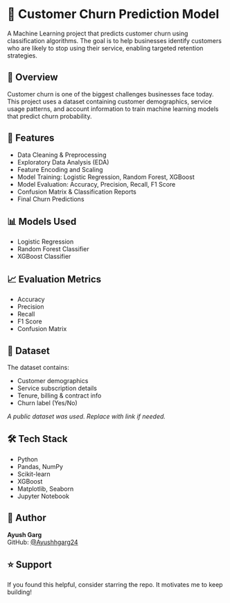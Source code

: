 # 🧠 Customer Churn Prediction Model

A Machine Learning project that predicts customer churn using classification algorithms. The goal is to help businesses identify customers who are likely to stop using their service, enabling targeted retention strategies.

## 📌 Overview

Customer churn is one of the biggest challenges businesses face today. This project uses a dataset containing customer demographics, service usage patterns, and account information to train machine learning models that predict churn probability.

## 🚀 Features

- Data Cleaning & Preprocessing  
- Exploratory Data Analysis (EDA)  
- Feature Encoding and Scaling  
- Model Training: Logistic Regression, Random Forest, XGBoost  
- Model Evaluation: Accuracy, Precision, Recall, F1 Score  
- Confusion Matrix & Classification Reports  
- Final Churn Predictions

## 📊 Models Used

- Logistic Regression  
- Random Forest Classifier  
- XGBoost Classifier  

## 📈 Evaluation Metrics

- Accuracy  
- Precision  
- Recall  
- F1 Score  
- Confusion Matrix

## 📂 Dataset

The dataset contains:
- Customer demographics  
- Service subscription details  
- Tenure, billing & contract info  
- Churn label (Yes/No)  

*A public dataset was used. Replace with link if needed.*

## 🛠️ Tech Stack

- Python  
- Pandas, NumPy  
- Scikit-learn  
- XGBoost  
- Matplotlib, Seaborn  
- Jupyter Notebook

## 👤 Author

**Ayush Garg**  
GitHub: [@Ayushhgarg24](https://github.com/Ayushhgarg24)

## ⭐ Support

If you found this helpful, consider starring the repo. It motivates me to keep building!
